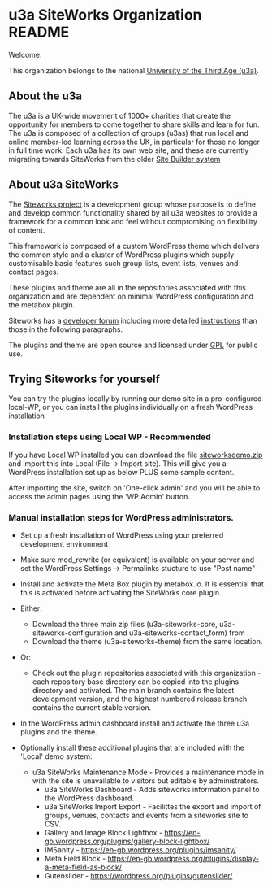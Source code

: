 # u3a SiteWorks Organization README

Welcome.

This organization belongs to the national [University of the Third Age (u3a)](https://www.u3a.org.uk/).

## About the u3a

The u3a is a UK-wide movement of 1000+ charities that create the opportunity for members to come together 
to share skills and learn for fun. The u3a is composed of a collection of groups (u3as) that run local and 
online member-led learning across the UK, in particular for those no longer in full time work. Each u3a has its own web site, and these
are currently migrating towards SiteWorks from the older [Site Builder system](https://u3asites.org.uk/code/index.php) 

## About u3a SiteWorks

The [Siteworks project](https://siteworks.u3a.org.uk/) is a development group whose purpose is to define and 
develop common functionality shared by all u3a websites to provide a framework for a common look and feel without compromising on flexibility of content. 

This framework is composed of a custom WordPress theme which delivers the common style and a cluster of WordPress plugins which supply  
customisable basic features such group lists, event lists, venues and contact pages. 

These plugins and theme are all in the repositories associated with this organization and are dependent on minimal WordPress configuration and the metabox plugin.

Siteworks has a [developer forum](https://u3awpdev.org.uk/) including more detailed [instructions](https://u3awpdev.org.uk/viewtopic.php?t=193) than those in the following paragraphs.

The plugins and theme are open source and licensed under [GPL](https://www.gnu.org/licenses/old-licenses/gpl-2.0.en.html) for public use.

## Trying Siteworks for yourself

You can try the plugins locally by running our demo site in a pro-configured local-WP, or you can install the plugins individually on a fresh
WordPress installation

### Installation steps using Local WP - Recommended

If you have Local WP installed you can download the file [siteworksdemo.zip](https://u3a-llandrindod.org.uk/training/siteworksdemo.zip) and import 
this into Local (File -> Import site). This will give you a WordPress installation set up as below PLUS some sample content.
 
After importing the site, switch on 'One-click admin' and you will be able to access the admin pages using the 'WP Admin' button.

### Manual installation steps for WordPress administrators.

* Set up a fresh installation of WordPress using your preferred development environment
* Make sure mod_rewrite (or equivalent) is available on your server and set the WordPress Settings -> Permalinks stucture to use "Post name"
* Install and activate the Meta Box plugin by metabox.io. It is essential that this is activated before activating the SiteWorks core plugin.

* Either:
  * Download the three main zip files (u3a-siteworks-core, u3a-siteworks-configuration and u3a-siteworks-contact_form) from <TBD>.
  * Download the theme (u3a-siteworks-theme) from the same location. 
* Or: 
  * Check out the plugin repositories associated with this organization - each repository base directory can be copied into the plugins directory and activated. The main branch contains the latest development version, and the highest numbered release branch contains the current stable version.

* In the WordPress admin dashboard install and activate the three u3a plugins and the theme.

* Optionally install these additional plugins that are included with the 'Local' demo system:
	* u3a SiteWorks Maintenance Mode - Provides a maintenance mode in with the site is unavailable to visitors but editable by administrators.
        * u3a SiteWorks Dashboard - Adds  siteworks information panel to the WordPress dashboard.
        * u3a SiteWorks Import Export - Facilittes the export and import of groups, venues, contacts and events from a siteworks site to CSV.
        * Gallery and Image Block Lightbox - https://en-gb.wordpress.org/plugins/gallery-block-lightbox/
        * IMSanity - https://en-gb.wordpress.org/plugins/imsanity/
        * Meta Field Block - https://en-gb.wordpress.org/plugins/display-a-meta-field-as-block/
        * Gutenslider - https://wordpress.org/plugins/gutenslider/
